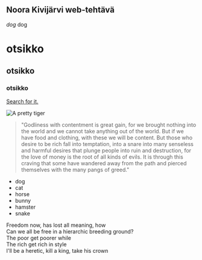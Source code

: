 ## Noora Kivijärvi web-tehtävä

_dog_  dog

# otsikko
## otsikko
### otsikko

[Search for it.](www.google.com)

![A pretty tiger](https://en.wikipedia.org/wiki/Tiger#/media/File:Walking_tiger_female.jpg)

> "Godliness with contentment is great gain, for we brought nothing into the world and we cannot take anything out of the world. But if we have food and clothing, with these we will be content. But those who desire to be rich fall into temptation, into a snare into many senseless and harmful desires that plunge people into ruin and destruction, for the love of money is the root of all kinds of evils. It is through this craving that some have wandered away from the path and pierced themselves with the many pangs of greed."

* dog
* cat
* horse
* bunny
* hamster
* snake

Freedom now, has lost all meaning, how  
Can we all be free in a hierarchic breeding ground?  
The poor get poorer while  
The rich get rich in style  
I'll be a heretic, kill a king, take his crown  